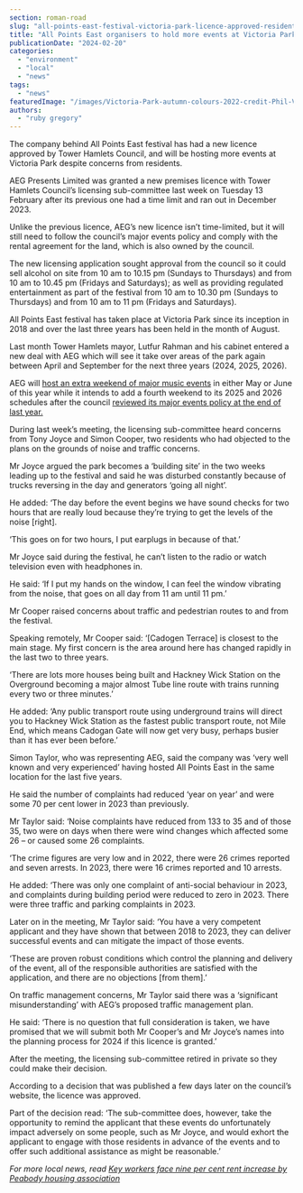```yaml
---
section: roman-road
slug: "all-points-east-festival-victoria-park-licence-approved-residents-concerned"
title: "All Points East organisers to hold more events at Victoria Park despite residents’ concerns"
publicationDate: "2024-02-20"
categories: 
  - "environment"
  - "local"
  - "news"
tags: 
  - "news"
featuredImage: "/images/Victoria-Park-autumn-colours-2022-credit-Phil-Verney-3.jpg"
authors: 
  - "ruby gregory"
---
```


The company behind All Points East festival has had a new licence approved by Tower Hamlets Council, and will be hosting more events at Victoria Park despite concerns from residents.

AEG Presents Limited was granted a new premises licence with Tower Hamlets Council’s licensing sub-committee last week on Tuesday 13 February after its previous one had a time limit and ran out in December 2023.

Unlike the previous licence, AEG’s new licence isn’t time-limited, but it will still need to follow the council’s major events policy and comply with the rental agreement for the land, which is also owned by the council.

The new licensing application sought approval from the council so it could sell alcohol on site from 10 am to 10.15 pm (Sundays to Thursdays) and from 10 am to 10.45 pm (Fridays and Saturdays); as well as providing regulated entertainment as part of the festival from 10 am to 10.30 pm (Sundays to Thursdays) and from 10 am to 11 pm (Fridays and Saturdays).

All Points East festival has taken place at Victoria Park since its inception in 2018 and over the last three years has been held in the month of August.

Last month Tower Hamlets mayor, Lutfur Rahman and his cabinet entered a new deal with AEG which will see it take over areas of the park again between April and September for the next three years (2024, 2025, 2026).

AEG will [host an extra weekend of major music events](https://romanroadlondon.com/all-points-east-festival-victoria-park-licence-events-increase/) in either May or June of this year while it intends to add a fourth weekend to its 2025 and 2026 schedules after the council [reviewed its major events policy at the end of last year.](https://romanroadlondon.com/tower-hamlets-council-increase-major-events-victoria-park/)

During last week’s meeting, the licensing sub-committee heard concerns from Tony Joyce and Simon Cooper, two residents who had objected to the plans on the grounds of noise and traffic concerns.

Mr Joyce argued the park becomes a ‘building site’ in the two weeks leading up to the festival and said he was disturbed constantly because of trucks reversing in the day and generators ‘going all night’.

He added: ‘The day before the event begins we have sound checks for two hours that are really loud because they’re trying to get the levels of the noise \[right\].

‘This goes on for two hours, I put earplugs in because of that.’

Mr Joyce said during the festival, he can’t listen to the radio or watch television even with headphones in.

He said: ‘If I put my hands on the window, I can feel the window vibrating from the noise, that goes on all day from 11 am until 11 pm.’

Mr Cooper raised concerns about traffic and pedestrian routes to and from the festival.

Speaking remotely, Mr Cooper said: ‘\[Cadogen Terrace\] is closest to the main stage. My first concern is the area around here has changed rapidly in the last two to three years.

‘There are lots more houses being built and Hackney Wick Station on the Overground becoming a major almost Tube line route with trains running every two or three minutes.’

He added: ‘Any public transport route using underground trains will direct you to Hackney Wick Station as the fastest public transport route, not Mile End, which means Cadogan Gate will now get very busy, perhaps busier than it has ever been before.’

Simon Taylor, who was representing AEG, said the company was ‘very well known and very experienced’ having hosted All Points East in the same location for the last five years.

He said the number of complaints had reduced ‘year on year’ and were some 70 per cent lower in 2023 than previously.

Mr Taylor said: ‘Noise complaints have reduced from 133 to 35 and of those 35, two were on days when there were wind changes which affected some 26 – or caused some 26 complaints.

‘The crime figures are very low and in 2022, there were 26 crimes reported and seven arrests. In 2023, there were 16 crimes reported and 10 arrests.

He added: ‘There was only one complaint of anti-social behaviour in 2023, and complaints during building period were reduced to zero in 2023. There were three traffic and parking complaints in 2023.

Later on in the meeting, Mr Taylor said: ‘You have a very competent applicant and they have shown that between 2018 to 2023, they can deliver successful events and can mitigate the impact of those events.

‘These are proven robust conditions which control the planning and delivery of the event, all of the responsible authorities are satisfied with the application, and there are no objections \[from them\].’

On traffic management concerns, Mr Taylor said there was a ‘significant misunderstanding’ with AEG’s proposed traffic management plan.

He said: ‘There is no question that full consideration is taken, we have promised that we will submit both Mr Cooper’s and Mr Joyce’s names into the planning process for 2024 if this licence is granted.’

After the meeting, the licensing sub-committee retired in private so they could make their decision.

According to a decision that was published a few days later on the council’s website, the licence was approved.

Part of the decision read: ‘The sub-committee does, however, take the opportunity to remind the applicant that these events do unfortunately impact adversely on some people, such as Mr Joyce, and would exhort the applicant to engage with those residents in advance of the events and to offer such additional assistance as might be reasonable.’

_For more local news, read_ [_Key workers face nine per cent rent increase by Peabody housing association_](https://romanroadlondon.com/peabody-housing-association-key-workers-rents-increase/)


